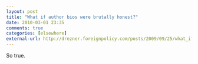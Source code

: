 ```yaml
---
layout: post  
title: "What if author bios were brutally honest?"  
date: 2010-03-01 23:35  
comments: true  
categories: [elsewhere]
external-url: http://drezner.foreignpolicy.com/posts/2009/09/25/what_if_author_bios_were_brutally_honest  
---
```


So true.
